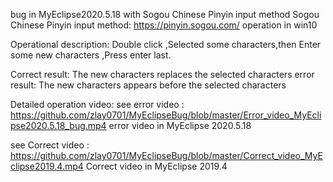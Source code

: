 bug in MyEclipse2020.5.18  with Sogou Chinese Pinyin input method
Sogou Chinese Pinyin input method: https://pinyin.sogou.com/
operation in win10

Operational description:
Double click ,Selected some characters,then Enter some new characters ,Press enter last.

Correct result: The new characters replaces the selected characters
error result: The new characters appears before the selected characters

Detailed operation video:
see error video : https://github.com/zlay0701/MyEclipseBug/blob/master/Error_video_MyEclipse2020.5.18_bug.mp4
error video in MyEclipse 2020.5.18

see Correct video : https://github.com/zlay0701/MyEclipseBug/blob/master/Correct_video_MyEclipse2019.4.mp4
Correct video in MyEclipse 2019.4



